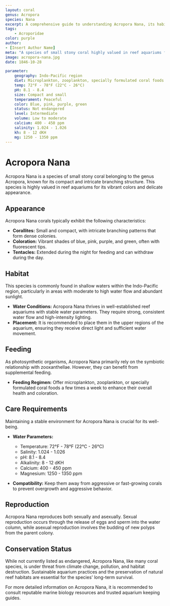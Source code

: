 ```yaml
---
layout: coral
genus: Acropora
species: Nana
excerpt: A comprehensive guide to understanding Acropora Nana, its habitat, care requirements, and conservation status.
tags:
    - Acroporidae
color: purple
author:
- [Insert Author Name]
meta: "A species of small stony coral highly valued in reef aquariums for its vibrant colors and delicate appearance."
image: acropora-nana.jpg
date: 1846-10-28

parameter:
    geography: Indo-Pacific region
    diet: Microplankton, zooplankton, specially formulated coral foods
    temp: 72°F - 78°F (22°C - 26°C)
    pH: 8.1 - 8.4
    size: Compact and small
    temperament: Peaceful
    color: Blue, pink, purple, green
    status: Not endangered
    level: Intermediate
    volume: Low to moderate
    calcium: 400 - 450 ppm
    salinity: 1.024 - 1.026
    kh: 8 - 12 dKH
    mg: 1250 - 1350 ppm
---
```


# Acropora Nana

Acropora Nana is a species of small stony coral belonging to the genus Acropora, known for its compact and intricate branching structure. This species is highly valued in reef aquariums for its vibrant colors and delicate appearance.

## Appearance

Acropora Nana corals typically exhibit the following characteristics:

- **Corallites:** Small and compact, with intricate branching patterns that form dense colonies.
- **Coloration:** Vibrant shades of blue, pink, purple, and green, often with fluorescent tips.
- **Tentacles:** Extended during the night for feeding and can withdraw during the day.

## Habitat

This species is commonly found in shallow waters within the Indo-Pacific region, particularly in areas with moderate to high water flow and abundant sunlight.

- **Water Conditions:** Acropora Nana thrives in well-established reef aquariums with stable water parameters. They require strong, consistent water flow and high-intensity lighting.
- **Placement:** It is recommended to place them in the upper regions of the aquarium, ensuring they receive direct light and sufficient water movement.

## Feeding

As photosynthetic organisms, Acropora Nana primarily rely on the symbiotic relationship with zooxanthellae. However, they can benefit from supplemental feeding.

- **Feeding Regimen:** Offer microplankton, zooplankton, or specially formulated coral foods a few times a week to enhance their overall health and coloration.

## Care Requirements

Maintaining a stable environment for Acropora Nana is crucial for its well-being.

- **Water Parameters:**
  - Temperature: 72°F - 78°F (22°C - 26°C)
  - Salinity: 1.024 - 1.026
  - pH: 8.1 - 8.4
  - Alkalinity: 8 - 12 dKH
  - Calcium: 400 - 450 ppm
  - Magnesium: 1250 - 1350 ppm

- **Compatibility:** Keep them away from aggressive or fast-growing corals to prevent overgrowth and aggressive behavior.

## Reproduction

Acropora Nana reproduces both sexually and asexually. Sexual reproduction occurs through the release of eggs and sperm into the water column, while asexual reproduction involves the budding of new polyps from the parent colony.

## Conservation Status

While not currently listed as endangered, Acropora Nana, like many coral species, is under threat from climate change, pollution, and habitat destruction. Sustainable aquarium practices and the preservation of natural reef habitats are essential for the species' long-term survival.

For more detailed information on Acropora Nana, it is recommended to consult reputable marine biology resources and trusted aquarium keeping guides.

